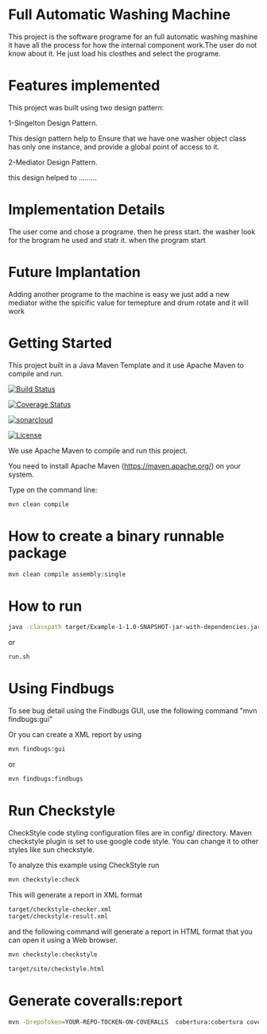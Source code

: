 # Full Automatic Washing Machine
This project is the software programe for an full automatic washing mashine it have all the process 
for how the internal component work.The user do not know about it. He just load his closthes 
and select the programe.

# Features implemented
<p>This project was built using two design pattern:</p>
  <p>1-Singelton Design Pattern.</p>
  This design pattern help to Ensure that we have one washer object class has only one instance, 
  and provide a global point of access to it.
  <p>2-Mediator Design Pattern.</p>
  
  this design helped to .........

# Implementation Details
The user come and chose a programe. then he press start.
the washer look for the brogram he used and statr it. when the program start

# Future Implantation
<p> Adding another programe to the machine is easy we just add a new mediator withe the spicific value
for temepture and drum rotate and it will work</p>


# Getting Started

This project built in a Java Maven Template and it
use Apache Maven to compile and run. 

[![Build Status](https://travis-ci.org/kiat/JavaProjectTemplate.svg?branch=master)](https://travis-ci.org/kiat/JavaProjectTemplate)  

[![Coverage Status](https://coveralls.io/repos/github/kiat/JavaProjectTemplate/badge.svg?branch=master)](https://coveralls.io/github/kiat/JavaProjectTemplate?branch=master)

[![sonarcloud](https://sonarcloud.io/api/project_badges/measure?project=edu.bu.cs665%3AExample-1&metric=alert_status)](file:https://sonarcloud.io/api/project_badges/measure?project=edu.bu.cs665%3AExample-1&metric=alert_status)

[![License](https://img.shields.io/badge/License-Apache%202.0-blue.svg)](https://opensource.org/licenses/Apache-2.0)


We use Apache Maven to compile and run this project. 

You need to install Apache Maven (https://maven.apache.org/)  on your system. 

Type on the command line: 

```bash
mvn clean compile
```

# How to create a binary runnable package 


```bash
mvn clean compile assembly:single
```


# How to run


```bash
java -classpath target/Example-1-1.0-SNAPSHOT-jar-with-dependencies.jar edu.bu.met.cs665.Main
```

or


```bash
run.sh 
```

# Using Findbugs 

To see bug detail using the Findbugs GUI, use the following command "mvn findbugs:gui"

Or you can create a XML report by using  


```bash
mvn findbugs:gui 
```

or 


```bash
mvn findbugs:findbugs
```

# Run Checkstyle 

CheckStyle code styling configuration files are in config/ directory. Maven checkstyle plugin is set to use google code style. 
You can change it to other styles like sun checkstyle. 

To analyze this example using CheckStyle run 

```bash
mvn checkstyle:check
```

This will generate a report in XML format


```bash
target/checkstyle-checker.xml
target/checkstyle-result.xml
```

and the following command will generate a report in HTML format that you can open it using a Web browser. 

```bash
mvn checkstyle:checkstyle
```

```bash
target/site/checkstyle.html
```


# Generate  coveralls:report 

```bash
mvn -DrepoToken=YOUR-REPO-TOCKEN-ON-COVERALLS  cobertura:cobertura coveralls:report
```


